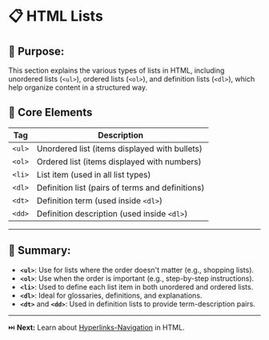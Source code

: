 # 📋 HTML Lists

## 🎯 Purpose:

This section explains the various types of lists in HTML, including unordered lists (`<ul>`), ordered lists (`<ol>`), and definition lists (`<dl>`), which help organize content in a structured way.

## 📑 Core Elements

| **Tag**  | **Description**                          |
| -------- | ---------------------------------------- |
| `<ul>`   | Unordered list (items displayed with bullets) |
| `<ol>`   | Ordered list (items displayed with numbers) |
| `<li>`   | List item (used in all list types)      |
| `<dl>`   | Definition list (pairs of terms and definitions) |
| `<dt>`   | Definition term (used inside `<dl>`)    |
| `<dd>`   | Definition description (used inside `<dl>`) |~

---

## 🔑 Summary:

- **`<ul>`**: Use for lists where the order doesn't matter (e.g., shopping lists).
- **`<ol>`**: Use when the order is important (e.g., step-by-step instructions).
- **`<li>`**: Used to define each list item in both unordered and ordered lists.
- **`<dl>`**: Ideal for glossaries, definitions, and explanations.
- **`<dt>`** and **`<dd>`**: Used in definition lists to provide term-description pairs.

---

⏭️ **Next:** Learn about [Hyperlinks-Navigation](https://github.com/jeffy-j1623/dev-labs/tree/main/html/4_hyperlinks-navigation) in HTML.
